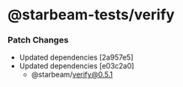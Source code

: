 # @starbeam-tests/verify

### Patch Changes

- Updated dependencies [2a957e5]
- Updated dependencies [e03c2a0]
  - @starbeam/verify@0.5.1
